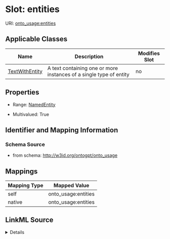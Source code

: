 

# Slot: entities

URI: [onto_usage:entities](http://w3id.org/ontogpt/onto_usageentities)



<!-- no inheritance hierarchy -->





## Applicable Classes

| Name | Description | Modifies Slot |
| --- | --- | --- |
| [TextWithEntity](TextWithEntity.md) | A text containing one or more instances of a single type of entity |  no  |







## Properties

* Range: [NamedEntity](NamedEntity.md)

* Multivalued: True





## Identifier and Mapping Information







### Schema Source


* from schema: http://w3id.org/ontogpt/onto_usage




## Mappings

| Mapping Type | Mapped Value |
| ---  | ---  |
| self | onto_usage:entities |
| native | onto_usage:entities |




## LinkML Source

<details>
```yaml
name: entities
from_schema: http://w3id.org/ontogpt/onto_usage
rank: 1000
alias: entities
owner: TextWithEntity
domain_of:
- TextWithEntity
range: NamedEntity
multivalued: true

```
</details>